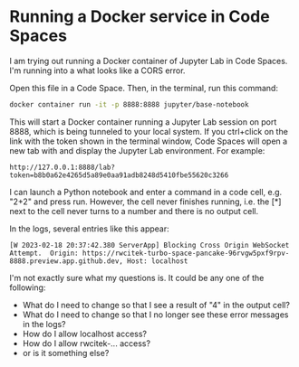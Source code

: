 # Running a Docker service in Code Spaces

I am trying out running a Docker container of Jupyter Lab in Code Spaces.  I'm running into a what looks like a CORS error.

Open this file in a Code Space.  Then, in the terminal, run this command:
```bash
docker container run -it -p 8888:8888 jupyter/base-notebook
```

This will start a Docker container running a Jupyter Lab session on port 8888, which is being tunneled to your local system.  If you ctrl+click on the link with the token shown in the terminal window, Code Spaces will open a new tab with and display the Jupyter Lab environment.  For example:

```
http://127.0.0.1:8888/lab?token=b8b0a62e4265d5a89e0aa91adb8248d5410fbe55620c3266
```

I can launch a Python notebook and enter a command in a code cell, e.g. "2+2" and press run.  However, the cell never finishes running, i.e. the [\*] next to the cell never turns to a number and there is no output cell.

In the logs, several entries like this appear:
```
[W 2023-02-18 20:37:42.380 ServerApp] Blocking Cross Origin WebSocket Attempt.  Origin: https://rwcitek-turbo-space-pancake-96rvgw5pxf9rpv-8888.preview.app.github.dev, Host: localhost
```

I'm not exactly sure what my questions is.  It could be any one of the following:
- What do I need to change so that I see a result of "4" in the output cell?
- What do I need to change so that I no longer see these error messages in the logs?
- How do I allow localhost access?
- How do I allow rwcitek-... access?
- or is it something else?

